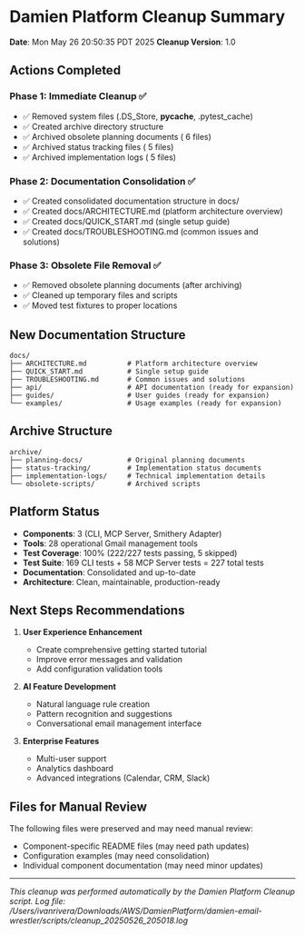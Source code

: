# Damien Platform Cleanup Summary

**Date**: Mon May 26 20:50:35 PDT 2025
**Cleanup Version**: 1.0

## Actions Completed

### Phase 1: Immediate Cleanup ✅
- ✅ Removed system files (.DS_Store, __pycache__, .pytest_cache)
- ✅ Created archive directory structure
- ✅ Archived obsolete planning documents (       6 files)
- ✅ Archived status tracking files (       5 files)
- ✅ Archived implementation logs (       5 files)

### Phase 2: Documentation Consolidation ✅
- ✅ Created consolidated documentation structure in docs/
- ✅ Created docs/ARCHITECTURE.md (platform architecture overview)
- ✅ Created docs/QUICK_START.md (single setup guide)
- ✅ Created docs/TROUBLESHOOTING.md (common issues and solutions)

### Phase 3: Obsolete File Removal ✅
- ✅ Removed obsolete planning documents (after archiving)
- ✅ Cleaned up temporary files and scripts
- ✅ Moved test fixtures to proper locations

## New Documentation Structure

```
docs/
├── ARCHITECTURE.md          # Platform architecture overview
├── QUICK_START.md           # Single setup guide
├── TROUBLESHOOTING.md       # Common issues and solutions
├── api/                     # API documentation (ready for expansion)
├── guides/                  # User guides (ready for expansion)
└── examples/                # Usage examples (ready for expansion)
```

## Archive Structure

```
archive/
├── planning-docs/           # Original planning documents
├── status-tracking/         # Implementation status documents
├── implementation-logs/     # Technical implementation details
└── obsolete-scripts/        # Archived scripts
```

## Platform Status

- **Components**: 3 (CLI, MCP Server, Smithery Adapter)
- **Tools**: 28 operational Gmail management tools
- **Test Coverage**: 100% (222/227 tests passing, 5 skipped)
- **Test Suite**: 169 CLI tests + 58 MCP Server tests = 227 total tests
- **Documentation**: Consolidated and up-to-date
- **Architecture**: Clean, maintainable, production-ready

## Next Steps Recommendations

1. **User Experience Enhancement**
   - Create comprehensive getting started tutorial
   - Improve error messages and validation
   - Add configuration validation tools

2. **AI Feature Development**
   - Natural language rule creation
   - Pattern recognition and suggestions
   - Conversational email management interface

3. **Enterprise Features**
   - Multi-user support
   - Analytics dashboard
   - Advanced integrations (Calendar, CRM, Slack)

## Files for Manual Review

The following files were preserved and may need manual review:
- Component-specific README files (may need path updates)
- Configuration examples (may need consolidation)
- Individual component documentation (may need minor updates)

---

*This cleanup was performed automatically by the Damien Platform Cleanup script.*
*Log file: /Users/ivanrivera/Downloads/AWS/DamienPlatform/damien-email-wrestler/scripts/cleanup_20250526_205018.log*
